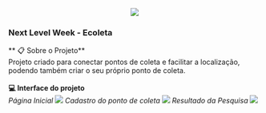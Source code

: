 <p align="center">
  <img  src="https://user-images.githubusercontent.com/62821027/84599082-c89e1080-ae45-11ea-9e7f-bc7f5934abcd.png">
</p>
<h3>Next Level Week - Ecoleta</h3>

** 📋 Sobre o Projeto**<br>
Projeto criado para conectar pontos de coleta e facilitar a localização, podendo também criar o seu próprio ponto de coleta.  <br><br>
**💻  Interface do projeto** <br>
*Página Inicial*
<img  src="https://user-images.githubusercontent.com/62821027/84599918-f25a3600-ae4b-11ea-9a8f-6ff411ebc838.png">
*Cadastro do ponto de coleta*
<img  src="https://user-images.githubusercontent.com/62821027/84599791-110bfd00-ae4b-11ea-9942-af14001e77ae.png">
*Resultado da Pesquisa*
<img  src="https://user-images.githubusercontent.com/62821027/84599692-4cf29280-ae4a-11ea-871d-8cc39bbc495a.png">


